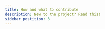 ```yaml
---
title: How and what to contribute
description: New to the project? Read this!
sidebar_postition: 3
---
```

